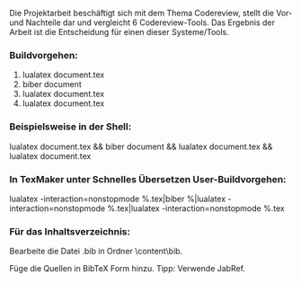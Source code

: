 Die Projektarbeit beschäftigt sich mit dem Thema Codereview, stellt die Vor- und Nachteile dar und vergleicht 6 Codereview-Tools. Das Ergebnis der Arbeit ist die Entscheidung für einen dieser Systeme/Tools.

### Buildvorgehen:
1. lualatex document.tex
2. biber document
3. lualatex document.tex
4. lualatex document.tex

### Beispielsweise in der Shell:  
lualatex document.tex && biber document && lualatex document.tex && lualatex document.tex 

### In TexMaker unter Schnelles Übersetzen User-Buildvorgehen:
lualatex -interaction=nonstopmode %.tex|biber %|lualatex -interaction=nonstopmode %.tex|lualatex -interaction=nonstopmode %.tex

### Für das Inhaltsverzeichnis:
Bearbeite die Datei .bib in Ordner \content\bib.

Füge die Quellen in BibTeX Form hinzu.
Tipp: Verwende JabRef.
